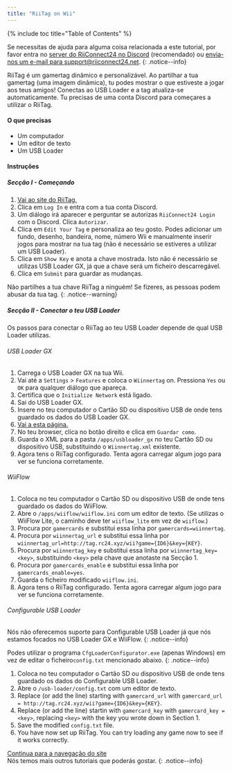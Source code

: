 ```yaml
---
title: "RiiTag on Wii"
---
```


{% include toc title="Table of Contents" %}

Se necessitas de ajuda para alguma coisa relacionada a este tutorial, por favor entra no [server do RiiConnect24 no Discord](https://discord.gg/b4Y7jfD) (recomendado) ou [envia-nos um e-mail para support@riiconnect24.net](mailto:support@riiconnect24.net).
{: .notice--info}

RiiTag é um gamertag dinâmico e personalizável. Ao partilhar a tua gamertag (uma imagem dinâmica), tu podes mostrar o que estiveste a jogar aos teus amigos! Conectas ao USB Loader e a tag atualiza-se automaticamente. Tu precisas de uma conta Discord para começares a utilizar o RiiTag.

#### O que precisas

* Um computador
* Um editor de texto
* Um USB Loader

#### Instruções

##### Secção I - Começando

1. [Vai ao site do RiiTag.](https://tag.rc24.xyz/)
2. Clica em `Log In` e entra com a tua conta Discord.
3. Um diálogo irá aparecer e perguntar se autorizas `RiiConnect24 Login` com o Discord. Clica `Autorizar`.
4. Clica em `Edit Your Tag` e personaliza ao teu gosto. Podes adicionar um fundo, desenho, bandeira, nome, número Wii e manualmente inserir jogos para mostrar na tua tag (não é necessário se estiveres a utilizar um USB Loader).
5. Clica em `Show Key` e anota a chave mostrada. Isto não é necessário se utilizas USB Loader GX, já que a chave será um ficheiro descarregável.
6. Clica em `Submit` para guardar as mudanças.

Não partilhes a tua chave RiiTag a ninguém! Se fizeres, as pessoas podem abusar da tua tag.
{: .notice--warning}

##### Secção II - Conectar o teu USB Loader

Os passos para conectar o RiiTag ao teu USB Loader depende de qual USB Loader utilizas.

###### USB Loader GX

1. Carrega o USB Loader GX na tua Wii.
2. Vai até a `Settings` > `Features` e coloca o `Wiinnertag` on. Pressiona `Yes` ou `OK` para qualquer diálogo que apareça.
3. Certifica que o `Initialize Network` está ligado.
4. Sai do USB Loader GX.
5. Insere no teu computador o Cartão SD ou dispositivo USB de onde tens guardado os dados do USB Loader GX.
6. [Vai a esta página.](https://tag.rc24.xyz/Wiinnertag.xml)
7. No teu browser, clica no botão direito e clica em `Guardar como`.
8. Guarda o XML para a pasta `/apps/usbloader_gx` no teu Cartão SD ou dispositivo USB, substituindo o `Wiinnertag.xml` existente.
9. Agora tens o RiiTag configurado. Tenta agora carregar algum jogo para ver se funciona corretamente.

###### WiiFlow

1. Coloca no teu computador o Cartão SD ou dispositivo USB de onde tens guardado os dados do WiiFlow.
2. Abre o `/apps/wiiflow/wiiflow.ini` com um editor de texto. (Se utilizas o WiiFlow Lite, o caminho deve ter `wiiflow_lite` em vez de `wiiflow`.)
3. Procura por `gamercards` e substitui essa linha por `gamercards=wiinnertag`.
4. Procura por `wiinnertag_url` e substitui essa linha por `wiinnertag_url=http://tag.rc24.xyz/wii?game={ID6}&key={KEY}`.
5. Procura por `wiinnertag_key` e substitui essa linha por `wiinnertag_key=<key>`, substituindo `<key>` pela chave que anotaste na Secção 1.
6. Procura por `gamercards_enable` e substitui essa linha por `gamercards_enable=yes`.
7. Guarda o ficheiro modificado `wiiflow.ini`.
8. Agora tens o RiiTag configurado. Tenta agora carregar algum jogo para ver se funciona corretamente.

###### Configurable USB Loader

Nós não oferecemos suporte para Configurable USB Loader já que nós estamos focados no USB Loader GX e WiiFlow.
{: .notice--info}

Podes utilizar o programa `CfgLoaderConfigurator.exe` (apenas Windows) em vez de editar o ficheiro`config.txt` mencionado abaixo.
{: .notice--info}

1. Coloca no teu computador o Cartão SD ou dispositivo USB de onde tens guardado os dados do Configurable USB Loader.
2. Abre o `/usb-loader/config.txt` com um editor de texto.
3. Replace (or add the line) starting with `gamercard_url` with `gamercard_url = http://tag.rc24.xyz/wii?game={ID6}&key={KEY}`.
4. Replace (or add the line) startin with `gamercard_key` with `gamercard_key = <key>`, replacing `<key>` with the key you wrote down in Section 1.
5. Save the modified `config.txt` file.
6. You have now set up RiiTag. You can try loading any game now to see if it works correctly.

[Continua para a navegação do site](site-navigation)<br> Nós temos mais outros tutoriais que poderás gostar.
{: .notice--info}
